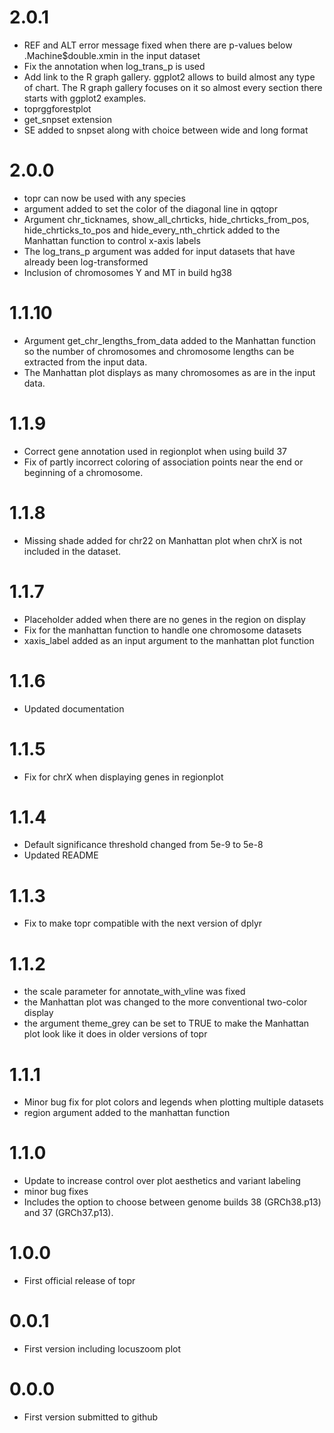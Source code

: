 # 2.0.1
* REF and ALT error message fixed when there are p-values below .Machine$double.xmin in the input dataset
* Fix the annotation when log_trans_p is used
* Add link to the R graph gallery. ggplot2 allows to build almost any type of chart. The R graph gallery focuses on it so almost every section there starts with ggplot2 examples.
* toprggforestplot
* get_snpset extension
* SE added to snpset along with choice between wide and long format

# 2.0.0
* topr can now be used with any species
* argument added to set the color of the diagonal line in qqtopr
* Argument chr_ticknames, show_all_chrticks, hide_chrticks_from_pos, hide_chrticks_to_pos and hide_every_nth_chrtick added to the Manhattan function to control x-axis labels
* The log_trans_p argument was added for input datasets that have already been log-transformed
* Inclusion of chromosomes Y and MT in build hg38 


# 1.1.10
* Argument get_chr_lengths_from_data added to the Manhattan function so the number of chromosomes and chromosome lengths can be extracted from the input data.
* The Manhattan plot displays as many chromosomes as are in the input data.


# 1.1.9
* Correct gene annotation used in regionplot when using build 37
* Fix of partly incorrect coloring of association points near the end or beginning of a chromosome.

# 1.1.8
* Missing shade added for chr22 on Manhattan plot when chrX is not included in the dataset.

# 1.1.7
* Placeholder added when there are no genes in the region on display
* Fix for the manhattan function to handle one chromosome datasets
* xaxis_label added as an input argument to the manhattan plot function

# 1.1.6
* Updated documentation

# 1.1.5
* Fix for chrX when displaying genes in regionplot

# 1.1.4
* Default significance threshold changed from 5e-9 to 5e-8
* Updated README

# 1.1.3
* Fix to make topr compatible with the next version of dplyr

# 1.1.2

* the scale parameter for annotate_with_vline was fixed
* the Manhattan plot was changed to the more conventional two-color display
* the argument theme_grey can be set to TRUE to make the Manhattan plot look like it does in older versions of topr

# 1.1.1

* Minor bug fix for plot colors and legends when plotting multiple datasets
* region argument added to the manhattan function

# 1.1.0

* Update to increase control over plot aesthetics and variant labeling
* minor bug fixes
* Includes the option to choose between genome builds 38 (GRCh38.p13) and 37 (GRCh37.p13).

# 1.0.0

* First official release of topr

# 0.0.1

* First version including locuszoom plot

# 0.0.0

* First version submitted to github

